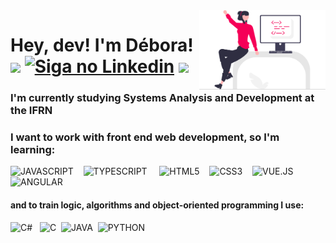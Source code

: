  <link rel="stylesheet" href="https://cdn.jsdelivr.net/gh/devicons/devicon@v2.15.1/devicon.min.css"> 
<img align="right"  width= "40%"src="https://raw.githubusercontent.com/dlavinia/dlavinia/4089b001522df2fddbfbb880328960eac5e9d403/imgs/coder.svg">
<h1> Hey, dev! I'm Débora! <br>
<a href="https://www.instagram.com/deboralsm_" alt="Instagram">
    <img src="https://img.shields.io/badge/-Instagram-AA0174?style=flat-square&labelColor=AA0174&logo=instagram&logoColor=white&link=https://www.instagram.com/deboralsm_/"/></a>
<a href="https://www.linkedin.com/in/deboralsm/">
    <img alt="Siga no Linkedin" src="https://img.shields.io/badge/-LinkedIn-blue?style=flat-square&logo=Linkedin&logoColor=white&link=https://www.linkedin.com/in/deboralsm/"></a>
<a href="mailto:dlavinia2003@gmail.com" alt="Email">
    <img src="https://img.shields.io/badge/Email-EA4335?style=flat-square&labelColor=EA4335&logo=gmail&logoColor=fff"/></a>
</h1>

### I'm currently studying Systems Analysis and Development at the IFRN

### I want to work with front end web development, so I'm learning:<br>
  <img src="https://cdn.jsdelivr.net/gh/devicons/devicon/icons/javascript/javascript-original.svg" width="50px" title="JAVASCRIPT"/>&nbsp;&nbsp;&nbsp;&nbsp;<img src="https://cdn.jsdelivr.net/gh/devicons/devicon/icons/typescript/typescript-original.svg" width="50px" title="TYPESCRIPT"> &nbsp;&nbsp;&nbsp;&nbsp;<img src="https://cdn.jsdelivr.net/gh/devicons/devicon/icons/html5/html5-original.svg" width="50px"  title="HTML5"/>&nbsp;&nbsp;&nbsp;&nbsp;<img src="https://cdn.jsdelivr.net/gh/devicons/devicon/icons/css3/css3-original.svg" width="50px" title="CSS3"/>&nbsp;&nbsp;&nbsp;&nbsp;<img src="https://cdn.jsdelivr.net/gh/devicons/devicon/icons/vuejs/vuejs-original.svg" width="50px" title="VUE.JS"/>&nbsp;&nbsp;&nbsp;&nbsp;<img src="https://cdn.jsdelivr.net/gh/devicons/devicon/icons/angularjs/angularjs-original.svg" width="50px" title="ANGULAR"/>
          
          
#### and to train logic, algorithms and object-oriented programming I use: <br>
  <img src="https://cdn.jsdelivr.net/gh/devicons/devicon/icons/csharp/csharp-original.svg" width="50px" title="C#"/>&nbsp;&nbsp;&nbsp;<img src="https://cdn.jsdelivr.net/gh/devicons/devicon/icons/c/c-original.svg" width="50px" title="C"/>&nbsp;&nbsp;<img src="https://cdn.jsdelivr.net/gh/devicons/devicon/icons/java/java-original.svg" width="50px" title="JAVA"/>&nbsp;&nbsp;<img src="https://cdn.jsdelivr.net/gh/devicons/devicon/icons/python/python-original.svg" width="50px" title="PYTHON"/>
         
